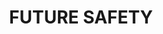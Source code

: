 ---
address: 'Unit 5 Gatehead business park

  Delph new road

  Delph

  0L3 5DE SADDLEWORTH

  Greater Manchester

  UNITED KINGDOM'
country: GB
location: [53.5624862,-2.021653]
tags:
- milipol-paris-2021
- company
title: FUTURE SAFETY
---